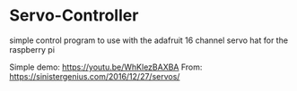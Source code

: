 # Servo-Controller
simple control program to use with the adafruit 16 channel servo hat for the raspberry pi

Simple demo: https://youtu.be/WhKlezBAXBA
From: https://sinistergenius.com/2016/12/27/servos/


